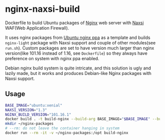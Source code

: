 # nginx-naxsi-build

Dockerfile to build Ubuntu packages of [Nginx](https://nginx.org/) web server with [Naxsi](https://github.com/nbs-system/naxsi) WAF(Web Application Firewall).

It uses nginx packages from [Ubuntu nginx ppa](https://launchpad.net/~nginx/+archive/ubuntu/stable) as a template and builds `nginx-light` package with Naxsi support and couple of other modules(see `run.sh`). Custom packages are set to have version much larger than nginx version(like 101.16 instead of 1.16, see `Dockerfile`) so they always have preference on system with nginx ppa enabled.

Debian nginx build system is quite intricate, and this solution is ugly and lazily made, but it works and produces Debian-like Nginx packages with Naxsi support.

## Usage

```bash
BASE_IMAGE="ubuntu:xenial"
NAXSI_VERSION="1.3"
NGINX_BUILD_VERSION="101.16.1"
docker build . -t build-nginx --build-arg BASE_IMAGE="$BASE_IMAGE" --build-arg NAXSI_VERSION="$NAXSI_VERSION" --build-arg NGINX_BUILD_VERSION="$NGINX_BUILD_VERSION"
mkdir ~/nginx-packages
# --rm: do not leave the container hanging in system
docker run --rm -it -v ~/nginx-packages:/opt build-nginx
```
